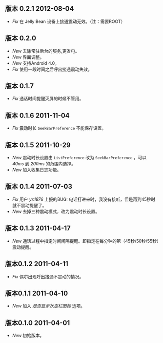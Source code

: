 ## 版本 0.2.1 2012-08-04 ##

*   *Fix* 在 Jelly Bean 设备上接通震动无效。（注：需要ROOT）

## 版本 0.2.0 ##

*   *New* 去除常驻后台的服务,更省电。
*   *New* 界面调整。
*   *New* 支持Android 4.0。
*   *Fix* 使用一段时间之后呼出接通震动失效。

## 版本 0.1.7 ##

*   *Fix* 通话时间提醒灭屏的时候不管用。

## 版本 0.1.6 2011-11-04 ##

*   *Fix* 震动时长 `SeekBarPreference` 不能保存设置。

## 版本 0.1.5 2011-10-29 ##

*   *New* 震动时长设置由 `ListPreference` 改为 `SeekBarPreference` ，可以 *40ms* 到 *200ms* 的范围内选择。
*   *New* 加入收集日志功能。

## 版本 0.1.4 2011-07-03 ##

*   *Fix* 用户 _yx1976_ 上报的BUG: 电话打进来时，我没有接听，但是再到45秒时就不震动提醒了。
*   *New* 去掉三种震动模式，改为震动时长设置。

## 版本 0.1.3 2011-04-17 ##

*   *New* 通话过程中指定时间间隔提醒。即指定在每分钟的第（45秒/50秒/55秒）震动提醒。


## 版本0.1.2 2011-04-11 ##

*   *Fix* 偶尔出现呼出接通不震动的情况。

## 版本0.1.1 2011-04-10 ##

*   *New* 加入 *是否显示状态栏图标* 选项。

## 版本0.1.0 2011-04-01 ##

*   *New* 初始版本。
